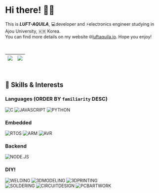 # Hi there! 🙋‍♂️
This is _**LUFT-AQUILA**_, 💻developer and ⚡electronics engineer studying in Ajou University, 🇰🇷 Korea.  
You can find more details on my website 🌐[luftaquila.io](https://luftaquila.io). Hope you enjoy!

<br>

| <img src="https://github-readme-stats.vercel.app/api?username=luftaquila&show_icons=true&include_all_commits=true"> | <img src="https://github-readme-stats.vercel.app/api/top-langs/?username=luftaquila&hide=html,css,scss,AutoHotKey,batchfile,powershell&langs_count=4"> |
| --- | --- |

<br>

## 🚀 Skills & Interests
### Languages (ORDER BY `familiarity` DESC)
![C](https://img.shields.io/badge/C-00599C?style=for-the-badge&logo=c&logoColor=white)
![JAVASCRIPT](https://img.shields.io/badge/JavaScript-323330?style=for-the-badge&logo=javascript&logoColor=F7DF1E)
![PYTHON](https://img.shields.io/badge/Python-3776AB?style=for-the-badge&logo=python&logoColor=white)

### Embedded
![RTOS](https://img.shields.io/badge/RTOS-556472?style=for-the-badge&logo=figshare&logoColor=white)
![ARM](https://img.shields.io/badge/arm-0091BD?style=for-the-badge&logo=arm&logoColor=white)
![AVR](https://img.shields.io/badge/avr-00979D?style=for-the-badge&logo=Arduino&logoColor=white)

### Backend
![NODE.JS](https://img.shields.io/badge/Node.js-339933?style=for-the-badge&logo=nodedotjs&logoColor=white)

### DIY!
![WELDING](https://img.shields.io/badge/WELDING-324FFF?style=for-the-badge&logo=Lit&logoColor=white) 
![3DMODELING](https://img.shields.io/badge/3D%20MODELING-E7352C?style=for-the-badge&logo=Autodesk&logoColor=white) 
![3DPRINTING](https://img.shields.io/badge/3D%20PRINTING-137CBD?style=for-the-badge&logo=Blueprint&logoColor=white)<br>
![SOLDERING](https://img.shields.io/badge/SOLDERING-556472?style=for-the-badge&logo=Openlayers&logoColor=white)
![CIRCUITDESIGN](https://img.shields.io/badge/CIRCUIT%20DESIGN-006600?style=for-the-badge&logo=node-red&logoColor=white)
![PCBARTWORK](https://img.shields.io/badge/PCB%20ARTWORK-2D50A5?style=for-the-badge&logo=Archicad&logoColor=white)
